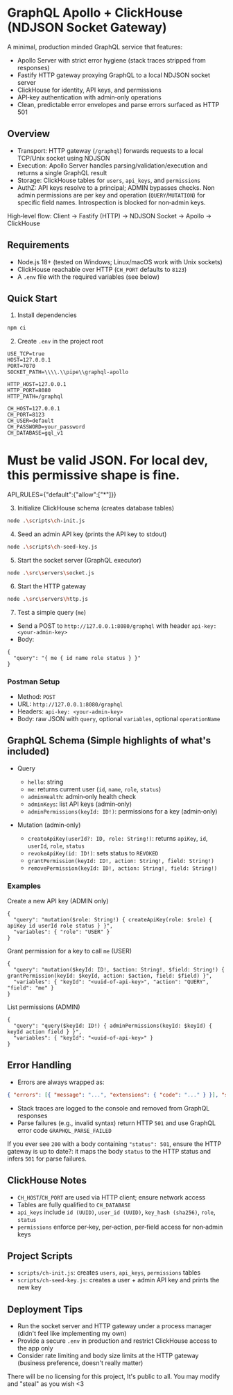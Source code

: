 # GraphQL Apollo + ClickHouse (NDJSON Socket Gateway)

A minimal, production minded GraphQL service that features:
- Apollo Server with strict error hygiene (stack traces stripped from responses)
- Fastify HTTP gateway proxying GraphQL to a local NDJSON socket server
- ClickHouse for identity, API keys, and permissions
- API‑key authentication with admin‑only operations
- Clean, predictable error envelopes and parse errors surfaced as HTTP 501

## Overview

- Transport: HTTP gateway (`/graphql`) forwards requests to a local TCP/Unix socket using NDJSON
- Execution: Apollo Server handles parsing/validation/execution and returns a single GraphQL result
- Storage: ClickHouse tables for `users`, `api_keys`, and `permissions`
- AuthZ: API keys resolve to a principal; ADMIN bypasses checks. Non admin permissions are per key and operation (`QUERY`/`MUTATION`) for specific field names. Introspection is blocked for non‑admin keys.

High‑level flow:
Client -> Fastify (HTTP) -> NDJSON Socket -> Apollo -> ClickHouse


## Requirements

- Node.js 18+ (tested on Windows; Linux/macOS work with Unix sockets)
- ClickHouse reachable over HTTP (`CH_PORT` defaults to `8123`)
- A `.env` file with the required variables (see below)

## Quick Start

1) Install dependencies
```bash
npm ci
```

2) Create `.env` in the project root
```plaintext
USE_TCP=true
HOST=127.0.0.1
PORT=7070
SOCKET_PATH=\\\\.\\pipe\\graphql-apollo

HTTP_HOST=127.0.0.1
HTTP_PORT=8080
HTTP_PATH=/graphql

CH_HOST=127.0.0.1
CH_PORT=8123
CH_USER=default
CH_PASSWORD=your_password
CH_DATABASE=gql_v1
```

# Must be valid JSON. For local dev, this permissive shape is fine.
API_RULES={"default":{"allow":["*"]}}

3) Initialize ClickHouse schema (creates database tables)
```bash
node .\scripts\ch-init.js
```

4) Seed an admin API key (prints the API key to stdout)
```bash
node .\scripts\ch-seed-key.js
```

5) Start the socket server (GraphQL executor)
```bash
node .\src\servers\socket.js
```

6) Start the HTTP gateway
```bash
node .\src\servers\http.js
```

7) Test a simple query (`me`)
- Send a POST to `http://127.0.0.1:8080/graphql` with header `api-key: <your-admin-key>`
- Body:
```plaintext
{
  "query": "{ me { id name role status } }"
}
```

### Postman Setup

- Method: `POST`
- URL: `http://127.0.0.1:8080/graphql`
- Headers: `api-key: <your-admin-key>`
- Body: raw JSON with `query`, optional `variables`, optional `operationName`

## GraphQL Schema (Simple highlights of what's included)

- Query
  - `hello`: string
  - `me`: returns current user (`id`, `name`, `role`, `status`)
  - `adminHealth`: admin‑only health check
  - `adminKeys`: list API keys (admin‑only)
  - `adminPermissions(keyId: ID!)`: permissions for a key (admin‑only)

- Mutation (admin‑only)
  - `createApiKey(userId?: ID, role: String!)`: returns `apiKey`, `id`, `userId`, `role`, `status`
  - `revokeApiKey(id: ID!)`: sets status to `REVOKED`
  - `grantPermission(keyId: ID!, action: String!, field: String!)`
  - `removePermission(keyId: ID!, action: String!, field: String!)`

### Examples

Create a new API key (ADMIN only)
```plaintext
{
  "query": "mutation($role: String!) { createApiKey(role: $role) { apiKey id userId role status } }",
  "variables": { "role": "USER" }
}
```

Grant permission for a key to call `me` (USER)
```plaintext
{
  "query": "mutation($keyId: ID!, $action: String!, $field: String!) { grantPermission(keyId: $keyId, action: $action, field: $field) }",
  "variables": { "keyId": "<uuid-of-api-key>", "action": "QUERY", "field": "me" }
}
```

List permissions (ADMIN)
```plaintext
{
  "query": "query($keyId: ID!) { adminPermissions(keyId: $keyId) { keyId action field } }",
  "variables": { "keyId": "<uuid-of-api-key>" }
}
```

## Error Handling

- Errors are always wrapped as:
```json
{ "errors": [{ "message": "...", "extensions": { "code": "..." } }], "status": <httpStatus> }
```

- Stack traces are logged to the console and removed from GraphQL responses
- Parse failures (e.g., invalid syntax) return HTTP `501` and use GraphQL error code `GRAPHQL_PARSE_FAILED`

If you ever see `200` with a body containing `"status": 501`, ensure the HTTP gateway is up to date?: it maps the body `status` to the HTTP status and infers `501` for parse failures.

## ClickHouse Notes

- `CH_HOST`/`CH_PORT` are used via HTTP client; ensure network access
- Tables are fully qualified to `CH_DATABASE`
- `api_keys` include `id (UUID)`, `user_id (UUID)`, `key_hash (sha256)`, `role`, `status`
- `permissions` enforce per‑key, per‑action, per‑field access for non‑admin keys

## Project Scripts

- `scripts/ch-init.js`: creates `users`, `api_keys`, `permissions` tables
- `scripts/ch-seed-key.js`: creates a user + admin API key and prints the new key

## Deployment Tips

- Run the socket server and HTTP gateway under a process manager (didn't feel like implementing my own)
- Provide a secure `.env` in production and restrict ClickHouse access to the app only
- Consider rate limiting and body size limits at the HTTP gateway (business preference, doesn't really matter)


There will be no licensing for this project, It's public to all. You may modify and "steal" as you wish <3